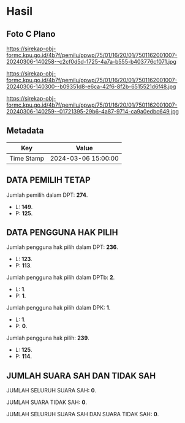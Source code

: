 # Hasil

## Foto C Plano

https://sirekap-obj-formc.kpu.go.id/4b7f/pemilu/ppwp/75/01/16/20/01/7501162001007-20240306-140258--c2cf0d5d-1725-4a7a-b555-b403776cf071.jpg

https://sirekap-obj-formc.kpu.go.id/4b7f/pemilu/ppwp/75/01/16/20/01/7501162001007-20240306-140300--b09351d8-e6ca-42f6-8f2b-6515521d6f48.jpg

https://sirekap-obj-formc.kpu.go.id/4b7f/pemilu/ppwp/75/01/16/20/01/7501162001007-20240306-140259--01721395-29b6-4a87-9714-ca9a0edbc649.jpg


## Metadata

| Key        | Value               |
| ---------- | ------------------- |
| Time Stamp | 2024-03-06 15:00:00 |


## DATA PEMILIH TETAP

Jumlah pemilih dalam DPT: **274**.
 * L: **149**.
 * P: **125**.

## DATA PENGGUNA HAK PILIH

Jumlah pengguna hak pilih dalam DPT: **236**.
 * L: **123**.
 * P: **113**.

Jumlah pengguna hak pilih dalam DPTb: **2**.
 * L: **1**.
 * P: **1**.

Jumlah pengguna hak pilih dalam DPK: **1**.
 * L: **1**.
 * P: **0**.

Jumlah pengguna hak pilih: **239**.
 * L: **125**.
 * P: **114**.

## JUMLAH SUARA SAH DAN TIDAK SAH

JUMLAH SELURUH SUARA SAH: **0**.

JUMLAH SUARA TIDAK SAH: **0**.

JUMLAH SELURUH SUARA SAH DAN SUARA TIDAK SAH: **0**.


